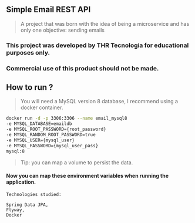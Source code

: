 ## Simple Email REST API

> A project that was born with the idea of being a microservice and has only one objective: sending emails

### This project was developed by THR Tecnologia for educational purposes only.

### Commercial use of this product should not be made.

## How to run ?

> You will need a MySQL version 8 database, I recommend using a docker container.

```bash
docker run -d -p 3306:3306 --name email_mysql8
-e MYSQL_DATABASE=emaildb
-e MYSQL_ROOT_PASSWORD={root_password}
-e MYSQL_RANDOM_ROOT_PASSWORD=true
-e MYSQL_USER={mysql_user}
-e MYSQL_PASSWORD={mysql_user_pass}
mysql:8
```

> Tip: you can map a volume to persist the data.

#### Now you can map these environment variables when running the application.

```
Technologies studied:

Spring Data JPA,
Flyway,
Docker
```
